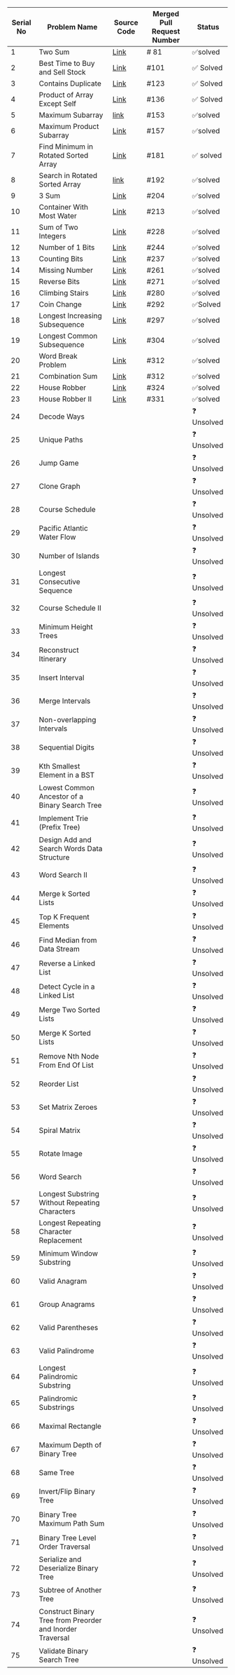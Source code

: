 | Serial No | Problem Name                                      | Source Code | Merged Pull Request Number | Status      |
|-----------|----------------------------------------------------|-------------|----------------------|-------------|
| 1         | Two Sum                                            |[Link](https://github.com/Abiji-2020/DSA-Cracker/tree/main/Blind%2075%20LeetCode/Abinand%20P/Two%20Sum)             | # 81                     | ✅solved  |
| 2         | Best Time to Buy and Sell Stock                   |[Link](https://github.com/Abiji-2020/DSA-Cracker/tree/main/Blind%2075%20LeetCode/Abinand%20P/Best%20time%20to%20buy%20and%20Sell)             |     #101                 |✅ Solved  |
| 3         | Contains Duplicate                                |  [Link](https://github.com/Abiji-2020/DSA-Cracker/tree/main/Blind%2075%20LeetCode/Abinand%20P/Contains%20Duplicate)           |  #123                    | ✅ Solved  |
| 4         | Product of Array Except Self                       | [Link](https://github.com/Abiji-2020/DSA-Cracker/tree/main/Blind%2075%20LeetCode/Abinand%20P/Product%20of%20Array%20Except%20Self)            |     #136                 | ✅ Solved  |
| 5         | Maximum Subarray                                   | [link](https://github.com/Abiji-2020/DSA-Cracker/tree/main/Blind%2075%20LeetCode/Abinand%20P/Maximum%20subarray)            |    #153                  | ✅solved  |
| 6         | Maximum Product Subarray                           |[Link](https://github.com/Abiji-2020/DSA-Cracker/tree/main/Blind%2075%20LeetCode/Abinand%20P/maximum%20product%20subarray)             |  #157                    | ✅solved  |
| 7         | Find Minimum in Rotated Sorted Array               |  [Link](https://github.com/Abiji-2020/DSA-Cracker/tree/main/Blind%2075%20LeetCode/Abinand%20P/Find%20minimum%20in%20rotated%20array)           | #181                     |✅ solved  |
| 8         | Search in Rotated Sorted Array                     |[link](https://github.com/Abiji-2020/DSA-Cracker/tree/main/Blind%2075%20LeetCode/Abinand%20P/Search%20in%20rotated%20array)             | #192                     | ✅solved  |
| 9         | 3 Sum                                              |[Link](https://github.com/Abiji-2020/DSA-Cracker/tree/main/Blind%2075%20LeetCode/Abinand%20P/3sum)             |          #204            | ✅solved  |
| 10        | Container With Most Water                          |[Link](https://github.com/Abiji-2020/DSA-Cracker/tree/main/Blind%2075%20LeetCode/Abinand%20P/Container%20With%20most%20water)             |    #213                  |  ✅solved  |
| 11        | Sum of Two Integers                                |[Link](https://github.com/Abiji-2020/DSA-Cracker/tree/main/Blind%2075%20LeetCode/Abinand%20P/Sum%20of%20Two%20integers)             |    #228                  | ✅solved  |
| 12        | Number of 1 Bits                                   | [Link](https://github.com/Abiji-2020/DSA-Cracker/tree/main/Blind%2075%20LeetCode/Abinand%20P/Number%20of%201%20bits%20)            |      #244        | ✅solved  |
| 13        | Counting Bits                                      |  [Link](https://github.com/Abiji-2020/DSA-Cracker/tree/main/Blind%2075%20LeetCode/Abinand%20P/Counting%20bits)           |       #237                    | ✅solved  |
| 14        | Missing Number                                     | [Link](https://github.com/Abiji-2020/DSA-Cracker/tree/main/Blind%2075%20LeetCode/Abinand%20P/Missing%20number)            |        #261          | ✅solved  |
| 15        | Reverse Bits                                       | [Link](https://github.com/Abiji-2020/DSA-Cracker/tree/main/Blind%2075%20LeetCode/Abinand%20P/Reverse%20Bits)            |  #271                    | ✅solved  |
| 16        | Climbing Stairs                                    |[Link](https://github.com/Abiji-2020/DSA-Cracker/tree/main/Blind%2075%20LeetCode/Abinand%20P/Climbing%20Stairs)             |         #280            | ✅solved  |
| 17        | Coin Change                                        | [Link](https://github.com/Abiji-2020/DSA-Cracker/tree/main/Blind%2075%20LeetCode/Abinand%20P/coin%20change)            |       #292               | ✅Solved  |
| 18        | Longest Increasing Subsequence                     |[Link](https://github.com/Abiji-2020/DSA-Cracker/tree/main/Blind%2075%20LeetCode/Abinand%20P/Longest%20increasing%20subsequence.)             |   #297                   | ✅solved  |
| 19        | Longest Common Subsequence                         | [Link](https://github.com/Abiji-2020/DSA-Cracker/tree/main/Blind%2075%20LeetCode/Abinand%20P/Longest%20common%20subsequence)            |      #304                | ✅solved  |
| 20        | Word Break Problem                                 | [Link](https://github.com/Abiji-2020/DSA-Cracker/tree/main/Blind%2075%20LeetCode/Abinand%20P/Word%20Break)            |         #312             | ✅solved  |
| 21        | Combination Sum                                    |[Link](https://github.com/Abiji-2020/DSA-Cracker/tree/main/Blind%2075%20LeetCode/Abinand%20P/Combination%20Sum)             |      #312                | ✅solved  |
| 22        | House Robber                                       | [Link](https://github.com/Abiji-2020/DSA-Cracker/tree/main/Blind%2075%20LeetCode/Abinand%20P/House%20Robbed)            |      #324                | ✅solved  |
| 23        | House Robber II                                    | [Link](https://github.com/Abiji-2020/DSA-Cracker/tree/main/Blind%2075%20LeetCode/Abinand%20P/House%20Robber%20II)            |      #331                |✅solved  |
| 24        | Decode Ways                                        |             |                      | ❓ Unsolved  |
| 25        | Unique Paths                                       |             |                      | ❓ Unsolved  |
| 26        | Jump Game                                          |             |                      | ❓ Unsolved  |
| 27        | Clone Graph                                        |             |                      | ❓ Unsolved  |
| 28        | Course Schedule                                    |             |                      | ❓ Unsolved  |
| 29        | Pacific Atlantic Water Flow                        |             |                      | ❓ Unsolved  |
| 30        | Number of Islands                                  |             |                      | ❓ Unsolved  |
| 31        | Longest Consecutive Sequence                        |             |                      | ❓ Unsolved  |
| 32        | Course Schedule II                                 |             |                      | ❓ Unsolved  |
| 33        | Minimum Height Trees                                |             |                      | ❓ Unsolved  |
| 34        | Reconstruct Itinerary                               |             |                      | ❓ Unsolved  |
| 35        | Insert Interval                                     |             |                      | ❓ Unsolved  |
| 36        | Merge Intervals                                     |             |                      | ❓ Unsolved  |
| 37        | Non-overlapping Intervals                           |             |                      | ❓ Unsolved  |
| 38        | Sequential Digits                                   |             |                      | ❓ Unsolved  |
| 39        | Kth Smallest Element in a BST                      |             |                      | ❓ Unsolved  |
| 40        | Lowest Common Ancestor of a Binary Search Tree      |             |                      | ❓ Unsolved  |
| 41        | Implement Trie (Prefix Tree)                       |             |                      | ❓ Unsolved  |
| 42        | Design Add and Search Words Data Structure          |             |                      | ❓ Unsolved  |
| 43        | Word Search II                                      |             |                      | ❓ Unsolved  |
| 44        | Merge k Sorted Lists                                |             |                      | ❓ Unsolved  |
| 45        | Top K Frequent Elements                              |             |                      | ❓ Unsolved  |
| 46        | Find Median from Data Stream                        |             |                      | ❓ Unsolved  |
| 47        | Reverse a Linked List                               |             |                      | ❓ Unsolved  |
| 48        | Detect Cycle in a Linked List                       |             |                      | ❓ Unsolved  |
| 49        | Merge Two Sorted Lists                              |             |                      | ❓ Unsolved  |
| 50        | Merge K Sorted Lists                                |             |                      | ❓ Unsolved  |
| 51        | Remove Nth Node From End Of List                    |             |                      | ❓ Unsolved  |
| 52        | Reorder List                                        |             |                      | ❓ Unsolved  |
| 53        | Set Matrix Zeroes                                   |             |                      | ❓ Unsolved  |
| 54        | Spiral Matrix                                       |             |                      | ❓ Unsolved  |
| 55        | Rotate Image                                        |             |                      | ❓ Unsolved  |
| 56        | Word Search                                         |             |                      | ❓ Unsolved  |
| 57        | Longest Substring Without Repeating Characters     |             |                      | ❓ Unsolved  |
| 58        | Longest Repeating Character Replacement              |             |                      | ❓ Unsolved  |
| 59        | Minimum Window Substring                            |             |                      | ❓ Unsolved  |
| 60        | Valid Anagram                                       |             |                      | ❓ Unsolved  |
| 61        | Group Anagrams                                      |             |                      | ❓ Unsolved  |
| 62        | Valid Parentheses                                   |             |                      | ❓ Unsolved  |
| 63        | Valid Palindrome                                    |             |                      | ❓ Unsolved  |
| 64        | Longest Palindromic Substring                       |             |                      | ❓ Unsolved  |
| 65        | Palindromic Substrings                              |             |                      | ❓ Unsolved  |
| 66        | Maximal Rectangle                                    |             |                      | ❓ Unsolved  |
| 67        | Maximum Depth of Binary Tree                         |             |                      | ❓ Unsolved  |
| 68        | Same Tree                                            |             |                      | ❓ Unsolved  |
| 69        | Invert/Flip Binary Tree                             |             |                      | ❓ Unsolved  |
| 70        | Binary Tree Maximum Path Sum                        |             |                      | ❓ Unsolved  |
| 71        | Binary Tree Level Order Traversal                   |             |                      | ❓ Unsolved  |
| 72        | Serialize and Deserialize Binary Tree               |             |                      | ❓ Unsolved  |
| 73        | Subtree of Another Tree                             |             |                      | ❓ Unsolved  |
| 74        | Construct Binary Tree from Preorder and Inorder Traversal |             |                      | ❓ Unsolved  |
| 75        | Validate Binary Search Tree                         |             |                      | ❓ Unsolved  |

